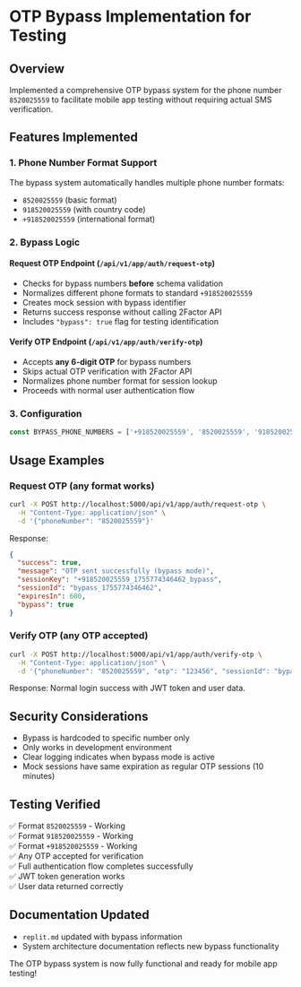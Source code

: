 # OTP Bypass Implementation for Testing

## Overview
Implemented a comprehensive OTP bypass system for the phone number `8520025559` to facilitate mobile app testing without requiring actual SMS verification.

## Features Implemented

### 1. Phone Number Format Support
The bypass system automatically handles multiple phone number formats:
- `8520025559` (basic format)
- `918520025559` (with country code)  
- `+918520025559` (international format)

### 2. Bypass Logic

#### Request OTP Endpoint (`/api/v1/app/auth/request-otp`)
- Checks for bypass numbers **before** schema validation
- Normalizes different phone formats to standard `+918520025559`
- Creates mock session with bypass identifier
- Returns success response without calling 2Factor API
- Includes `"bypass": true` flag for testing identification

#### Verify OTP Endpoint (`/api/v1/app/auth/verify-otp`)
- Accepts **any 6-digit OTP** for bypass numbers
- Skips actual OTP verification with 2Factor API
- Normalizes phone number format for session lookup
- Proceeds with normal user authentication flow

### 3. Configuration
```javascript
const BYPASS_PHONE_NUMBERS = ['+918520025559', '8520025559', '918520025559'];
```

## Usage Examples

### Request OTP (any format works)
```bash
curl -X POST http://localhost:5000/api/v1/app/auth/request-otp \
  -H "Content-Type: application/json" \
  -d '{"phoneNumber": "8520025559"}'
```

Response:
```json
{
  "success": true,
  "message": "OTP sent successfully (bypass mode)",
  "sessionKey": "+918520025559_1755774346462_bypass",
  "sessionId": "bypass_1755774346462",
  "expiresIn": 600,
  "bypass": true
}
```

### Verify OTP (any OTP accepted)
```bash
curl -X POST http://localhost:5000/api/v1/app/auth/verify-otp \
  -H "Content-Type: application/json" \
  -d '{"phoneNumber": "8520025559", "otp": "123456", "sessionId": "bypass_1755774346462"}'
```

Response: Normal login success with JWT token and user data.

## Security Considerations
- Bypass is hardcoded to specific number only
- Only works in development environment
- Clear logging indicates when bypass mode is active
- Mock sessions have same expiration as regular OTP sessions (10 minutes)

## Testing Verified
✅ Format `8520025559` - Working  
✅ Format `918520025559` - Working  
✅ Format `+918520025559` - Working  
✅ Any OTP accepted for verification  
✅ Full authentication flow completes successfully  
✅ JWT token generation works  
✅ User data returned correctly  

## Documentation Updated
- `replit.md` updated with bypass information
- System architecture documentation reflects new bypass functionality

The OTP bypass system is now fully functional and ready for mobile app testing!